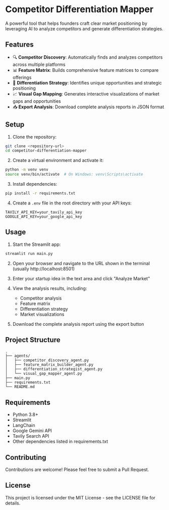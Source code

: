 # Competitor Differentiation Mapper

A powerful tool that helps founders craft clear market positioning by leveraging AI to analyze competitors and generate differentiation strategies.

## Features

- 🔍 **Competitor Discovery**: Automatically finds and analyzes competitors across multiple platforms
- 📊 **Feature Matrix**: Builds comprehensive feature matrices to compare offerings
- 🎯 **Differentiation Strategy**: Identifies unique opportunities and strategic positioning
- 📈 **Visual Gap Mapping**: Generates interactive visualizations of market gaps and opportunities
- 📥 **Export Analysis**: Download complete analysis reports in JSON format

## Setup

1. Clone the repository:
```bash
git clone <repository-url>
cd competitor-differentiation-mapper
```

2. Create a virtual environment and activate it:
```bash
python -m venv venv
source venv/bin/activate  # On Windows: venv\Scripts\activate
```

3. Install dependencies:
```bash
pip install -r requirements.txt
```

4. Create a `.env` file in the root directory with your API keys:
```
TAVILY_API_KEY=your_tavily_api_key
GOOGLE_API_KEY=your_google_api_key
```

## Usage

1. Start the Streamlit app:
```bash
streamlit run main.py
```

2. Open your browser and navigate to the URL shown in the terminal (usually http://localhost:8501)

3. Enter your startup idea in the text area and click "Analyze Market"

4. View the analysis results, including:
   - Competitor analysis
   - Feature matrix
   - Differentiation strategy
   - Market visualizations

5. Download the complete analysis report using the export button

## Project Structure

```
.
├── agents/
│   ├── competitor_discovery_agent.py
│   ├── feature_matrix_builder_agent.py
│   ├── differentiation_strategist_agent.py
│   └── visual_gap_mapper_agent.py
├── main.py
├── requirements.txt
└── README.md
```

## Requirements

- Python 3.8+
- Streamlit
- LangChain
- Google Gemini API
- Tavily Search API
- Other dependencies listed in requirements.txt

## Contributing

Contributions are welcome! Please feel free to submit a Pull Request.

## License

This project is licensed under the MIT License - see the LICENSE file for details. 